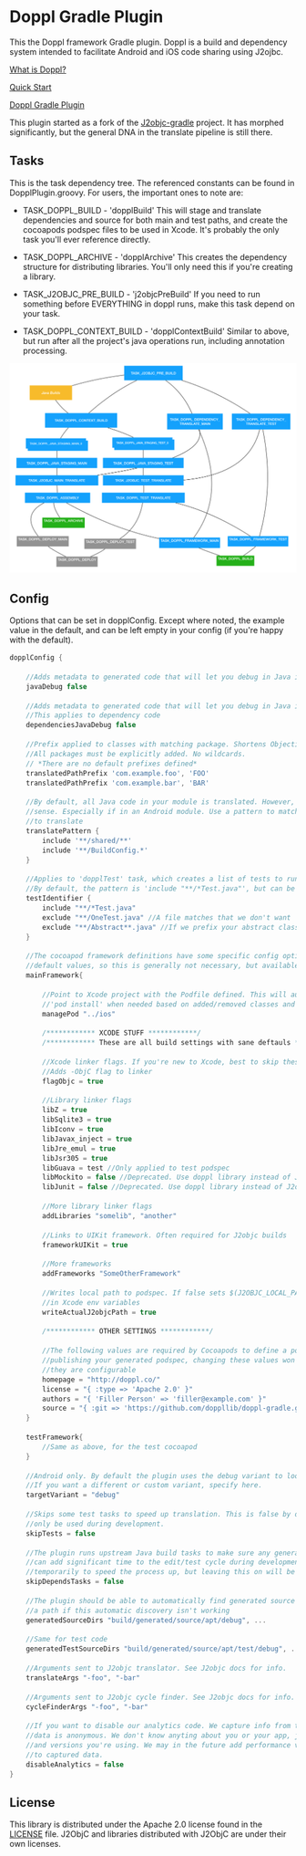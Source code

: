 # Doppl Gradle Plugin

This the Doppl framework Gradle plugin. Doppl is a build and dependency system intended to facilitate Android and iOS
code sharing using J2ojbc.

[What is Doppl?](http://doppl.co/overview.html)

[Quick Start](http://doppl.co/docs/quicktutorial.html)

[Doppl Gradle Plugin](http://doppl.co/docs/gradleplugin.html)

This plugin started as a fork of the [J2objc-gradle](https://github.com/j2objc-contrib/j2objc-gradle) project. It has morphed
significantly, but the general DNA in the translate pipeline is still there.

## Tasks

This is the task dependency tree. The referenced constants can be found in DopplPlugin.groovy. For users, the important 
ones to note are:

* TASK_DOPPL_BUILD - 'dopplBuild' This will stage and translate dependencies and source for both main and test paths,
and create the cocoapods podspec files to be used in Xcode. It's probably the only task you'll ever reference directly.

* TASK_DOPPL_ARCHIVE - 'dopplArchive' This creates the dependency structure for distributing libraries. You'll only need
this if you're creating a library.

* TASK_J2OBJC_PRE_BUILD - 'j2objcPreBuild' If you need to run something before EVERYTHING in doppl runs, make this task depend on your task.

* TASK_DOPPL_CONTEXT_BUILD - 'dopplContextBuild' Similar to above, but run after all the project's java operations run, 
including annotation processing.

![Task dependency tree](docs/dopplgradletree.png "Task dependency tree")

## Config

Options that can be set in dopplConfig. Except where noted, the example value in the default, and
can be left empty in your config (if you're happy with the default).

```groovy
dopplConfig {

    //Adds metadata to generated code that will let you debug in Java instead of Objective-C
    javaDebug false
    
    //Adds metadata to generated code that will let you debug in Java instead of Objective-C
    //This applies to dependency code
    dependenciesJavaDebug false
    
    //Prefix applied to classes with matching package. Shortens Objective-C name.
    //All packages must be explicitly added. No wildcards.
    // *There are no default prefixes defined*
    translatedPathPrefix 'com.example.foo', 'FOO' 
    translatedPathPrefix 'com.example.bar', 'BAR'
    
    //By default, all Java code in your module is translated. However, in some cases this won't make
    //sense. Especially if in an Android module. Use a pattern to match which files you want 
    //to translate
    translatePattern {
        include '**/shared/**'
        include '**/BuildConfig.*'
    }
    
    //Applies to 'dopplTest' task, which creates a list of tests to run based on path
    //By default, the pattern is 'include "**/*Test.java"', but can be customized.
    testIdentifier {
        include "**/*Test.java"
        exclude "**/OneTest.java" //A file matches that we don't want
        exclude "**/Abstract**.java" //If we prefix your abstract classes with 'Abstract', exclude them
    }
    
    //The cocoapod framework definitions have some specific config options available. All have 
    //default values, so this is generally not necessary, but available
    mainFramework{
    
        //Point to Xcode project with the Podfile defined. This will automatically call
        //'pod install' when needed based on added/removed classes and dependencies.
        managePod "../ios"
    
        /************ XCODE STUFF ************/
        /************ These are all build settings with sane deftauls ************/
        
        //Xcode linker flags. If you're new to Xcode, best to skip these.
        //Adds -ObjC flag to linker
        flagObjc = true
        
        //Library linker flags
        libZ = true
        libSqlite3 = true
        libIconv = true
        libJavax_inject = true
        libJre_emul = true
        libJsr305 = true
        libGuava = test //Only applied to test podspec
        libMockito = false //Deprecated. Use doppl library instead of J2objc built in
        libJunit = false //Deprecated. Use doppl library instead of J2objc built in
        
        //More library linker flags
        addLibraries "somelib", "another"
        
        //Links to UIKit framework. Often required for J2objc builds
        frameworkUIKit = true
        
        //More frameworks
        addFrameworks "SomeOtherFramework"
    
        //Writes local path to podspec. If false sets $(J2OBJC_LOCAL_PATH), which you need to set
        //in Xcode env variables
        writeActualJ2objcPath = true
    
        /************ OTHER SETTINGS ************/
    
        //The following values are required by Cocoapods to define a podspec. Assuming you won't be 
        //publishing your generated podspec, changing these values won't accomplish anything, but
        //they are configurable
        homepage = "http://doppl.co/"
        license = "{ :type => 'Apache 2.0' }"
        authors = "{ 'Filler Person' => 'filler@example.com' }"
        source = "{ :git => 'https://github.com/doppllib/doppl-gradle.git'}"
    }
    
    testFramework{
        //Same as above, for the test cocoapod
    }
    
    //Android only. By default the plugin uses the debug variant to look for generated sources.
    //If you want a different or custom variant, specify here.
    targetVariant = "debug"
    
    //Skips some test tasks to speed up translation. This is false by default, and in general should
    //only be used during development.
    skipTests = false
    
    //The plugin runs upstream Java build tasks to make sure any generated code is available. This 
    //can add significant time to the edit/test cycle during development. You can disable this 
    //temporarily to speed the process up, but leaving this on will be obviously problematic. 
    skipDependsTasks = false
    
    //The plugin should be able to automatically find generated source directories, but you can specify
    //a path if this automatic discovery isn't working
    generatedSourceDirs "build/generated/source/apt/debug", ...
    
    //Same for test code
    generatedTestSourceDirs "build/generated/source/apt/test/debug", ...
    
    //Arguments sent to J2objc translator. See J2objc docs for info.
    translateArgs "-foo", "-bar"
    
    //Arguments sent to J2objc cycle finder. See J2objc docs for info.
    cycleFinderArgs "-foo", "-bar"
    
    //If you want to disable our analytics code. We capture info from the plugin. All
    //data is anonymous. We don't know anyting about you or your app, just what settings
    //and versions you're using. We may in the future add performance values and failures
    //to captured data.
    disableAnalytics = false
}
```

## License

This library is distributed under the Apache 2.0 license found in the [LICENSE](./LICENSE) file.
J2ObjC and libraries distributed with J2ObjC are under their own licenses.

